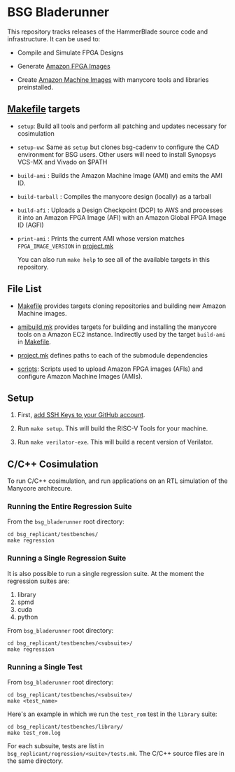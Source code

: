 # BSG Bladerunner

This repository tracks releases of the HammerBlade source code and
infrastructure. It can be used to:

* Compile and Simulate FPGA Designs

* Generate [Amazon FPGA Images](https://aws.amazon.com/ec2/instance-types/f1/)

* Create [Amazon Machine
  Images](https://docs.aws.amazon.com/AWSEC2/latest/UserGuide/AMIs.html) with
  manycore tools and libraries preinstalled.

## [Makefile](Makefile) targets

* `setup`: Build all tools and perform all patching and updates
  necessary for cosimulation

* `setup-uw`: Same as `setup` but clones bsg-cadenv to configure the
  CAD environment for BSG users. Other users will need to install
  Synopsys VCS-MX and Vivado on $PATH

* `build-ami` : Builds the Amazon Machine Image (AMI) and emits the AMI ID.

* `build-tarball` : Compiles the manycore design (locally) as a tarball

* `build-afi` : Uploads a Design Checkpoint (DCP) to AWS and processes it into
  an Amazon FPGA Image (AFI) with an Amazon Global FPGA Image ID (AGFI)

* `print-ami` : Prints the current AMI whose version matches `FPGA_IMAGE_VERSION`
  in [project.mk](project.mk)
  
  You can also run `make help` to see all of the available targets in this repository. 

## File List

* [Makefile](Makefile) provides targets cloning repositories and building new
Amazon Machine images.

* [amibuild.mk](amibuild.mk) provides targets for building and
installing the manycore tools on a Amazon EC2 instance. Indirectly used by the
target `build-ami` in [Makefile](Makefile).

* [project.mk](project.mk) defines paths to each of the submodule
dependencies

* [scripts](scripts): Scripts used to upload Amazon FPGA images (AFIs) and configure Amazon Machine Images (AMIs).

## Setup

1. First, [add SSH Keys to your GitHub account](https://help.github.com/en/github/authenticating-to-github/adding-a-new-ssh-key-to-your-github-account). 

2. Run `make setup`. This will build the RISC-V Tools for your machine.

3. Run `make verilator-exe`. This will build a recent version of Verilator.

## C/C++ Cosimulation

To run C/C++ cosimulation, and run applications on an RTL simulation of the
Manycore architecure.

### Running the Entire Regression Suite

From the `bsg_bladerunner` root directory:

```
cd bsg_replicant/testbenches/
make regression
```

### Running a Single Regression Suite

It is also possible to run a single regression suite. At the moment the
regression suites are:

1. library
2. spmd
3. cuda
4. python

From `bsg_bladerunner` root directory:

```
cd bsg_replicant/testbenches/<subsuite>/
make regression
```

### Running a Single Test

From `bsg_bladerunner` root directory:

```
cd bsg_replicant/testbenches/<subsuite>/
make <test_name> 
```

Here's an example in which we run the `test_rom` test in the `library` suite:

```
cd bsg_replicant/testbenches/library/
make test_rom.log
```

For each subsuite, tests are list in
`bsg_replicant/regression/<suite>/tests.mk`. The C/C++ source files are in
the same directory.

